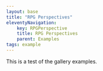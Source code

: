 ```yaml
---
layout: base
title: "RPG Perspectives"
eleventyNavigation:
    key: RPGPerspective
    title: RPG Perspectives 
    parent: Examples
tags: example
---
```


This is a test of the gallery examples.
